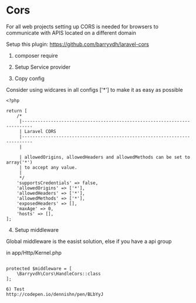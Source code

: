 # Cors

For all web projects setting up CORS is needed for browsers to communicate with APIS located on a different domain

Setup this plugin:
https://github.com/barryvdh/laravel-cors

1) composer require

2) Setup Service provider

3) Copy config

Consider using widcares in all configs ['*'] to make it as easy as possible
```
<?php

return [
    /*
     |--------------------------------------------------------------------------
     | Laravel CORS
     |--------------------------------------------------------------------------
     |

     | allowedOrigins, allowedHeaders and allowedMethods can be set to array('*')
     | to accept any value.
     |
     */
    'supportsCredentials' => false,
    'allowedOrigins' => ['*'],
    'allowedHeaders' => ['*'],
    'allowedMethods' => ['*'],
    'exposedHeaders' => [],
    'maxAge' => 0,
    'hosts' => [],
];

```

4) Setup middleware

Global middleware is the easist solution, else if you have a api group

in app/Http/Kernel.php
```

protected $middleware = [
    \Barryvdh\Cors\HandleCors::class
];

6) Test
http://codepen.io/dennishn/pen/BLbYyJ
